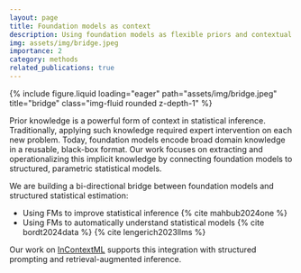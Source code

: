 ```yaml
---
layout: page
title: Foundation models as context
description: Using foundation models as flexible priors and contextual memory for downstream inference.
img: assets/img/bridge.jpeg
importance: 2
category: methods
related_publications: true
---
```


<div class="row">
  <div class="col-md-6 mx-auto">
{% include figure.liquid loading="eager" path="assets/img/bridge.jpeg" title="bridge" class="img-fluid rounded z-depth-1" %}
</div>
</div>

Prior knowledge is a powerful form of context in statistical inference. Traditionally, applying such knowledge required expert intervention on each new problem. Today, foundation models encode broad domain knowledge in a reusable, black-box format. Our work focuses on extracting and operationalizing this implicit knowledge by connecting foundation models to structured, parametric statistical models.

<p>
We are building a bi-directional bridge between foundation models and structured statistical estimation:
<ul>
    <li>Using FMs to improve statistical inference {% cite mahbub2024one %}</li>
    <li>Using FMs to automatically understand statistical models {% cite bordt2024data %} {% cite lengerich2023llms %} </li>
</ul>
Our work on <a href="https://incontext.ml">InContextML</a> supports this integration with structured prompting and retrieval-augmented inference.
</p>

<br/><br/>
